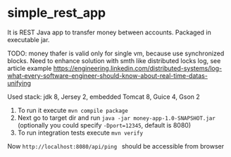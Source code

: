 # simple_rest_app
It is REST Java app to transfer money between accounts. Packaged in executable jar.

TODO: money thafer is valid only for single vm, because use synchronized blocks. Need to enhance solution with smth like distributed locks log, see article example https://engineering.linkedin.com/distributed-systems/log-what-every-software-engineer-should-know-about-real-time-datas-unifying

Used stack: jdk 8, Jersey 2, embedded Tomcat 8, Guice 4, Gson 2

1. To run it execute `mvn compile package`
2. Next go to target dir and run `java -jar money-app-1.0-SNAPSHOT.jar`
(optionally you could specify  `-Dport=12345`, default is 8080)
3. To run integration tests execute `mvn verify`

Now `http://localhost:8080/api/ping ` should be accessible from browser
